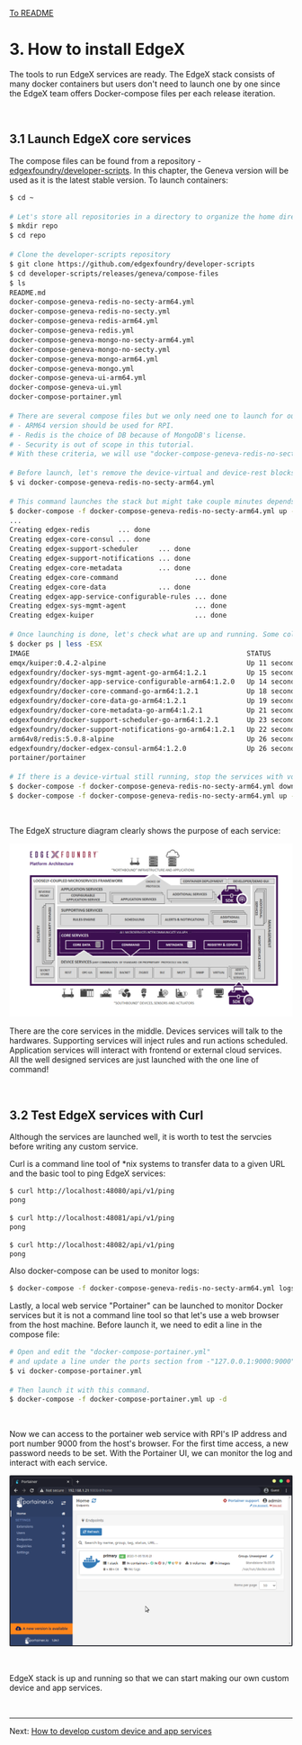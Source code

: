 [To README](README.md)

# 3. How to install EdgeX 

The tools to run EdgeX services are ready. The EdgeX stack consists of many docker containers but users don't need to launch one by one since the EdgeX team offers Docker-compose files per each release iteration. 

<br/>

## 3.1 Launch EdgeX core services

The compose files can be found from a repository - [edgexfoundry/developer-scripts](https://github.com/edgexfoundry/developer-scripts). In this chapter, the Geneva version will be used as it is the latest stable version. To launch containers:
```sh
$ cd ~

# Let's store all repositories in a directory to organize the home directory.
$ mkdir repo
$ cd repo

# Clone the developer-scripts repository
$ git clone https://github.com/edgexfoundry/developer-scripts
$ cd developer-scripts/releases/geneva/compose-files
$ ls
README.md
docker-compose-geneva-redis-no-secty-arm64.yml
docker-compose-geneva-redis-no-secty.yml
docker-compose-geneva-redis-arm64.yml
docker-compose-geneva-redis.yml
docker-compose-geneva-mongo-no-secty-arm64.yml
docker-compose-geneva-mongo-no-secty.yml
docker-compose-geneva-mongo-arm64.yml
docker-compose-geneva-mongo.yml
docker-compose-geneva-ui-arm64.yml
docker-compose-geneva-ui.yml
docker-compose-portainer.yml

# There are several compose files but we only need one to launch for our purpose. 
# - ARM64 version should be used for RPI. 
# - Redis is the choice of DB because of MongoDB's license. 
# - Security is out of scope in this tutorial. 
# With these criteria, we will use "docker-compose-geneva-redis-no-secty-arm64.yml". 

# Before launch, let's remove the device-virtual and device-rest blocks in the compose file.
$ vi docker-compose-geneva-redis-no-secty-arm64.yml

# This command launches the stack but might take couple minutes depends on the network.
$ docker-compose -f docker-compose-geneva-redis-no-secty-arm64.yml up -d
...
Creating edgex-redis       ... done
Creating edgex-core-consul ... done
Creating edgex-support-scheduler     ... done
Creating edgex-support-notifications ... done
Creating edgex-core-metadata         ... done
Creating edgex-core-command                   ... done
Creating edgex-core-data             ... done
Creating edgex-app-service-configurable-rules ... done
Creating edgex-sys-mgmt-agent                 ... done
Creating edgex-kuiper                         ... done

# Once launching is done, let's check what are up and running. Some columns are removed.
$ docker ps | less -ESX
IMAGE                                                      STATUS       
emqx/kuiper:0.4.2-alpine                                   Up 11 seconds
edgexfoundry/docker-sys-mgmt-agent-go-arm64:1.2.1          Up 15 seconds
edgexfoundry/docker-app-service-configurable-arm64:1.2.0   Up 14 seconds
edgexfoundry/docker-core-command-go-arm64:1.2.1            Up 18 seconds
edgexfoundry/docker-core-data-go-arm64:1.2.1               Up 19 seconds
edgexfoundry/docker-core-metadata-go-arm64:1.2.1           Up 21 seconds
edgexfoundry/docker-support-scheduler-go-arm64:1.2.1       Up 23 seconds
edgexfoundry/docker-support-notifications-go-arm64:1.2.1   Up 22 seconds
arm64v8/redis:5.0.8-alpine                                 Up 26 seconds
edgexfoundry/docker-edgex-consul-arm64:1.2.0               Up 26 seconds
portainer/portainer

# If there is a device-virtual still running, stop the services with volume reset and start again
$ docker-compose -f docker-compose-geneva-redis-no-secty-arm64.yml down -v
$ docker-compose -f docker-compose-geneva-redis-no-secty-arm64.yml up -d
```

<br/>

The EdgeX structure diagram clearly shows the purpose of each service:

![EdgeX Architecture Diagram (Jun/12 2020)](./assets/EdgeX-Arch-Jun12-20.png.jpg)

There are the core services in the middle. Devices services will talk to the hardwares. Supporting services will inject rules and run actions scheduled. Application services will interact with frontend or external cloud services. All the well designed services are just launched with the one line of command!

<br/>

## 3.2 Test EdgeX services with Curl 

Although the services are launched well, it is worth to test the servcies before writing any custom service.

Curl is a command line tool of *nix systems to transfer data to a given URL and the basic tool to ping EdgeX services:
```
$ curl http://localhost:48080/api/v1/ping
pong

$ curl http://localhost:48081/api/v1/ping
pong

$ curl http://localhost:48082/api/v1/ping 
pong
```

Also docker-compose can be used to monitor logs:
```sh
$ docker-compose -f docker-compose-geneva-redis-no-secty-arm64.yml logs -f {data|command|metadata}
```

Lastly, a local web service "Portainer" can be launched to monitor Docker services but it is not a command line tool so that let's use a web browser from the host machine. Before launch it, we need to edit a line in the compose file:
```sh
# Open and edit the "docker-compose-portainer.yml" 
# and update a line under the ports section from -"127.0.0.1:9000:9000" to - "9000:9000" to allow accesses from other machines.
$ vi docker-compose-portainer.yml

# Then launch it with this command.
$ docker-compose -f docker-compose-portainer.yml up -d
```

<br/>

Now we can access to the portainer web service with RPI's IP address and port number 9000 from the host's browser. For the first time access, a new password needs to be set. With the Portainer UI, we can monitor the log and interact with each service. 

![Portainer](./assets/portainer.png)

<br/>

EdgeX stack is up and running so that we can start making our own custom device and app services. 

<br/>

---

Next: [How to develop custom device and app services](40_custom_services.md)
